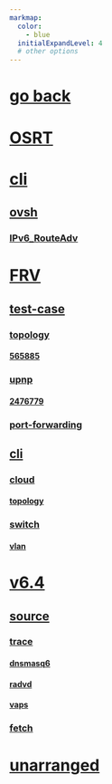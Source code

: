 ```yaml
---
markmap:
  color:
    - blue
  initialExpandLevel: 4
  # other options
---
```


# [go back](../index.html)
# [OSRT](OSRT/index.html)
# [cli](cli/index.html)
## [ovsh](cli/ovsh/index.html)
### [IPv6_RouteAdv](cli/ovsh/IPv6_RouteAdv/index.html)
# [FRV](FRV/index.html)
## [test-case](FRV/test-case/index.html)
### [topology](FRV/test-case/topology/index.html)
#### [565885](FRV/test-case/topology/565885/index.html)
### [upnp](FRV/test-case/upnp/index.html)
#### [2476779](FRV/test-case/upnp/2476779/index.html)
### [port-forwarding](FRV/test-case/port-forwarding/index.html)
## [cli](FRV/cli/index.html)
### [cloud](FRV/cli/cloud/index.html)
#### [topology](FRV/cli/cloud/topology/index.html)
### [switch](FRV/cli/switch/index.html)
#### [vlan](FRV/cli/switch/vlan/index.html)
# [v6.4](v6.4/index.html)
## [source](v6.4/source/index.html)
### [trace](v6.4/source/trace/index.html)
#### [dnsmasq6](v6.4/source/trace/dnsmasq6/index.html)
#### [radvd](v6.4/source/trace/radvd/index.html)
#### [vaps](v6.4/source/trace/vaps/index.html)
### [fetch](v6.4/source/fetch/index.html)
# [unarranged](unarranged/index.html)
